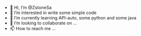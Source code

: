 - 👋 Hi, I’m @ZstoneSa
- 👀 I’m interested in write some simple code
- 🌱 I’m currently learning API-auto, some python and some java
- 💞️ I’m looking to collaborate on ...
- 📫 How to reach me ...

<!---
ZstoneSa/ZstoneSa is a ✨ special ✨ repository because its `README.md` (this file) appears on your GitHub profile.
You can click the Preview link to take a look at your changes.
--->

